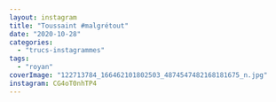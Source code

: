 ```yaml
---
layout: instagram
title: "Toussaint #malgrétout"
date: "2020-10-28"
categories: 
  - "trucs-instagrammes"
tags: 
  - "royan"
coverImage: "122713784_166462101802503_4874547482168181675_n.jpg"
instagram: CG4oT0nhTP4
---
```

